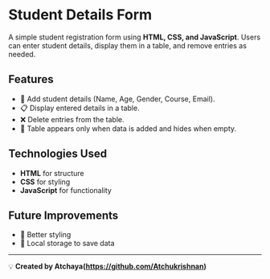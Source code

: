 # Student Details Form

A simple student registration form using **HTML, CSS, and JavaScript**. Users can enter student details, display them in a table, and remove entries as needed.

## Features

- 📝 Add student details (Name, Age, Gender, Course, Email).
- 📋 Display entered details in a table.
- ❌ Delete entries from the table.
- 👀 Table appears only when data is added and hides when empty.


## Technologies Used

- **HTML** for structure  
- **CSS** for styling  
- **JavaScript** for functionality  

## Future Improvements

- 🎨 Better styling  
- 💾 Local storage to save data  

---

💡 **Created by Atchaya(https://github.com/Atchukrishnan)**


